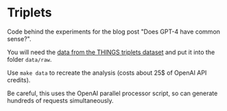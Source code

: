 # Triplets

Code behind the experiments for the blog post "Does GPT-4 have common sense?".

You will need the [data from the THINGS triplets dataset](https://osf.io/f5rn6/) and put it into the folder `data/raw`.

Use `make data` to recreate the analysis (costs about 25$ of OpenAI API credits).

Be careful, this uses the OpenAI parallel processor script, so can generate hundreds of requests simultaneously.